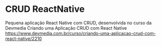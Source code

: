 # CRUD ReactNative
Pequena aplicação React Native com CRUD, desenvolvida no curso da Devmedia Criando uma Aplicação CRUD com React Native
https://www.devmedia.com.br/curso/criando-uma-aplicacao-crud-com-react-native/2210
